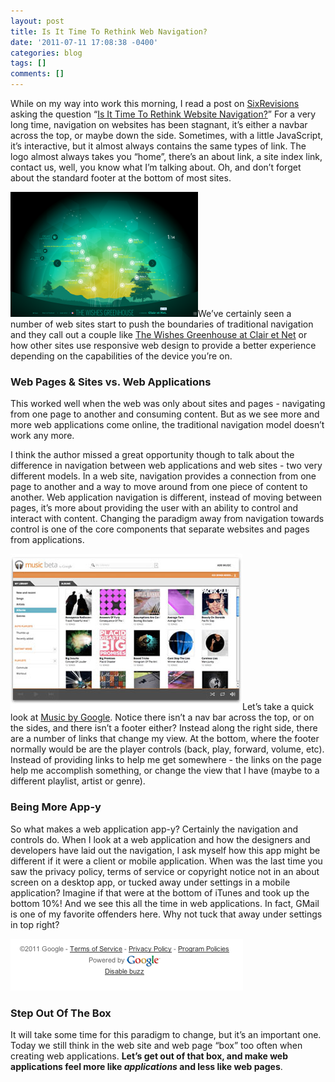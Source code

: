 ```yaml
---
layout: post
title: Is It Time To Rethink Web Navigation?
date: '2011-07-11 17:08:38 -0400'
categories: blog
tags: []
comments: []
---
```

While on my way into work this morning, I read a post on [SixRevisions](http://sixrevisions.com/) asking the question “[Is It Time To Rethink Website Navigation?](http://sixrevisions.com/user-interface/is-it-time-to-rethink-website-navigation/)” For a very long time, navigation on websites has been stagnant, it’s either a navbar across the top, or maybe down the side. Sometimes, with a little JavaScript, it’s interactive, but it almost always contains the same types of link. The logo almost always takes you “home”, there’s an about link, a site index link, contact us, well, you know what I’m talking about. Oh, and don’t forget about the standard footer at the bottom of most sites.

[![](/assets/greenhouses-300x200.png "greenhouses")](/assets/greenhouses.png)We’ve certainly seen a number of web sites start to push the boundaries of traditional navigation and they call out a couple like [The Wishes Greenhouse at Clair et Net](http://www.clairetnet.com/serre-a-voeux/index.php?lang=en) or how other sites use responsive web design to provide a better experience depending on the capabilities of the device you’re on.

### Web Pages &amp; Sites vs. Web Applications

This worked well when the web was only about sites and pages - navigating from one page to another and consuming content. But as we see more and more web applications come online, the traditional navigation model doesn’t work any more.

I think the author missed a great opportunity though to talk about the difference in navigation between web applications and web sites - two very different models. In a web site, navigation provides a connection from one page to another and a way to move around from one piece of content to another. Web application navigation is different, instead of moving between pages, it’s more about providing the user with an ability to control and interact with content. Changing the paradigm away from navigation towards control is one of the core components that separate websites and pages from applications.

[![](/assets/google_music1.jpg "google_music1")](/assets/google_music1.jpg)Let’s take a quick look at [Music by Google](http://music.google.com). Notice there isn’t a nav bar across the top, or on the sides, and there isn’t a footer either? Instead along the right side, there are a number of links that change my view. At the bottom, where the footer normally would be are the player controls (back, play, forward, volume, etc). Instead of providing links to help me get somewhere - the links on the page help me accomplish something, or change the view that I have (maybe to a different playlist, artist or genre).

### Being More App-y

So what makes a web application app-y? Certainly the navigation and controls do. When I look at a web application and how the designers and developers have laid out the navigation, I ask myself how this app might be different if it were a client or mobile application. When was the last time you saw the privacy policy, terms of service or copyright notice not in an about screen on a desktop app, or tucked away under settings in a mobile application? Imagine if that were at the bottom of iTunes and took up the bottom 10%! And we see this all the time in web applications. In fact, GMail is one of my favorite offenders here. Why not tuck that away under settings in top right?

[![](/assets/gmail.png "gmail")](/assets/gmail.png)

### Step Out Of The Box

It will take some time for this paradigm to change, but it’s an important one. Today we still think in the web site and web page “box” too often when creating web applications. **Let’s get out of that box, and make web applications feel more like _applications_ and less like web pages**.
